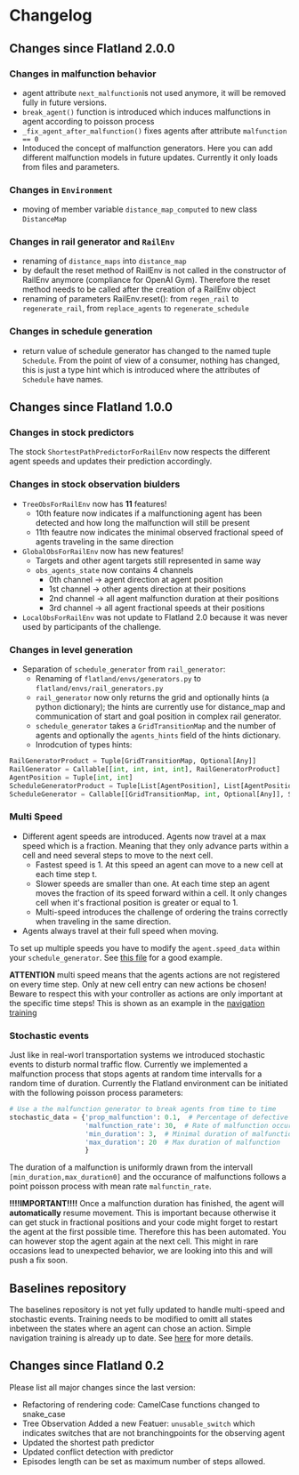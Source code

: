Changelog
==========

Changes since Flatland 2.0.0
--------------------------
### Changes in malfunction behavior
- agent attribute `next_malfunction`is not used anymore, it will be removed fully in future versions.
- `break_agent()` function is introduced which induces malfunctions in agent according to poisson process
- `_fix_agent_after_malfunction()` fixes agents after attribute `malfunction == 0`
- Intoduced the concept of malfunction generators. Here you can add different malfunction models in future updates. Currently it only loads from files and parameters.

### Changes in `Environment`
- moving of member variable `distance_map_computed` to new class `DistanceMap`

### Changes in rail generator and `RailEnv`
- renaming of `distance_maps` into `distance_map`
- by default the reset method of RailEnv is not called in the constructor of RailEnv anymore (compliance for OpenAI Gym). Therefore the reset method needs to be called after the creation of a RailEnv object
- renaming of parameters RailEnv.reset(): from `regen_rail` to `regenerate_rail`, from `replace_agents` to `regenerate_schedule`

### Changes in schedule generation
- return value of schedule generator has changed to the named tuple `Schedule`. From the point of view of a consumer, nothing has changed, this is just a type hint which is introduced where the attributes of `Schedule` have names.

Changes since Flatland 1.0.0
--------------------------
### Changes in stock predictors
The stock `ShortestPathPredictorForRailEnv` now respects the different agent speeds and updates their prediction accordingly.

### Changes in stock observation biulders

- `TreeObsForRailEnv` now has **11** features!
    - 10th feature now indicates if a malfunctioning agent has been detected and how long the malfunction will still be present
    - 11th feautre now indicates the minimal observed fractional speed of agents traveling in the same direction
- `GlobalObsForRailEnv` now has new features!
    - Targets and other agent targets still represented in same way
    - `obs_agents_state` now contains 4 channels
        - 0th channel -> agent direction at agent position
        - 1st channel -> other agents direction at their positions
        - 2nd channel -> all agent malfunction duration at their positions
        - 3rd channel -> all agent fractional speeds at their positions
- `LocalObsForRailEnv` was not update to Flatland 2.0 because it was never used by participants of the challenge.


### Changes in level generation


- Separation of `schedule_generator` from `rail_generator`:
  - Renaming of `flatland/envs/generators.py` to `flatland/envs/rail_generators.py`
  - `rail_generator` now only returns the grid and optionally hints (a python dictionary); the hints are currently use for distance_map and communication of start and goal position in complex rail generator.
  - `schedule_generator` takes a `GridTransitionMap` and the number of agents and optionally the `agents_hints` field of the hints dictionary.
  - Inrodcution of types hints:

```python
RailGeneratorProduct = Tuple[GridTransitionMap, Optional[Any]]
RailGenerator = Callable[[int, int, int, int], RailGeneratorProduct]
AgentPosition = Tuple[int, int]
ScheduleGeneratorProduct = Tuple[List[AgentPosition], List[AgentPosition], List[AgentPosition], List[float]]
ScheduleGenerator = Callable[[GridTransitionMap, int, Optional[Any]], ScheduleGeneratorProduct]
```

### Multi Speed

- Different agent speeds are introduced. Agents now travel at a max speed which is a fraction. Meaning that they only advance parts within a cell and need several steps to move to the next cell.
    - Fastest speed is 1. At this speed an agent can move to a new cell at each time step t.
    - Slower speeds are smaller than one. At each time step an agent moves the fraction of its speed forward within a cell. It only changes cell when it's fractional position is greater or equal to 1.
    - Multi-speed introduces the challenge of ordering the trains correctly when traveling in the same direction.
- Agents always travel at their full speed when moving.

To set up multiple speeds you have to modify the `agent.speed_data` within your `schedule_generator`. See [this file](https://gitlab.aicrowd.com/flatland/flatland/blob/master/flatland/envs/schedule_generators.py#L59) for a good example.

**ATTENTION** multi speed means that the agents actions are not registered on every time step. Only at new cell entry can new actions be chosen! Beware to respect this with your controller as actions are only important at the specific time steps! This is shown as an example in the [navigation training](https://gitlab.aicrowd.com/flatland/baselines/blob/master/torch_training/training_navigation.py#L163)

### Stochastic events
Just like in real-worl transportation systems we introduced stochastic events to disturb normal traffic flow. Currently we implemented a malfunction process that stops agents at random time intervalls for a random time of duration.
Currently the Flatland environment can be initiated with the following poisson process parameters:

```python
# Use a the malfunction generator to break agents from time to time
stochastic_data = {'prop_malfunction': 0.1,  # Percentage of defective agents
                   'malfunction_rate': 30,  # Rate of malfunction occurence
                   'min_duration': 3,  # Minimal duration of malfunction
                   'max_duration': 20  # Max duration of malfunction
                   }
```
The duration of a malfunction is uniformly drawn from the intervall `[min_duration,max_duration0]` and the occurance of malfunctions follows a point poisson process with mean rate `malfunctin_rate`.

**!!!!IMPORTANT!!!!** Once a malfunction duration has finished, the agent will **automatically** resume movement. This is important because otherwise it can get stuck in fractional positions and your code might forget to restart the agent at the first possible time. Therefore this has been automated. You can however stop the agent again at the next cell. This might in rare occasions lead to unexpected behavior, we are looking into this and will push a fix soon.


## Baselines repository

The baselines repository is not yet fully updated to handle multi-speed and stochastic events. Training needs to be modified to omitt all states inbetween the states where an agent can chose an action. Simple navigation training is already up to date. See [here](https://gitlab.aicrowd.com/flatland/baselines/blob/master/torch_training/training_navigation.py) for more details.

Changes since Flatland 0.2
--------------------------
Please list all major changes since the last version:

- Refactoring of rendering code: CamelCase functions changed to snake_case
- Tree Observation Added a new Featuer: `unusable_switch` which indicates switches that are not branchingpoints for the observing agent
- Updated the shortest path predictor
- Updated conflict detection with predictor
- Episodes length can be set as maximum number of steps allowed.
